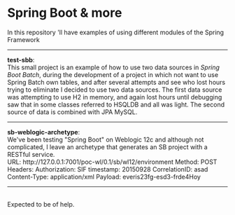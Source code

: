# Spring Boot & more
In this repository 'll have examples of using different modules of the Spring Framework


<hr>
<b>test-sbb</b>: </br>
This small project is an example of how to use two data sources in <em>Spring Boot Batch</em>, during the development of a project in which not want to use Spring Batch own tables, and after several attempts and see who lost hours trying to eliminate I decided to use two data sources.
The first data source was attempting to use H2 in memory, and again lost hours until debugging saw that in some classes referred to HSQLDB and all was light. The second source of data is combined with JPA MySQL.
</br>
<hr>
<b>sb-weblogic-archetype</b>:</br> 
We've been testing "Spring Boot" on Weblogic 12c and although not complicated, I leave an archetype that generates an SB project with a RESTful service.
</br>
URL: http://127.0.0.1:7001/poc-wl/0.1/sb/wl12/environment
Method: POST
Headers:
  Authorization: SIF
  timestamp: 20150928
  CorrelationID: asad
  Content-Type: application/xml
Payload:
  <environment><application>everis</application><messg><id>23fg-esd3-frde4</id></messg><timestamp>Hoy</timestamp></environment>
<hr>
</br>
Expected to be of help.
